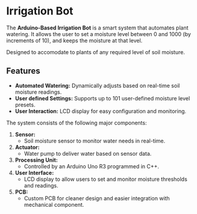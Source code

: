 # Irrigation Bot

The **Arduino-Based Irrigation Bot** is a smart system that automates plant watering. It allows the user to set a moisture level between 0 and 1000 (by increments of 10), and keeps the moisture at that level. 

Designed to accomodate to plants of any required level of soil moisture.

## Features
- **Automated Watering:** Dynamically adjusts based on real-time soil moisture readings.
- **User defined Settings:** Supports up to 101 user-defined moisture level presets.
- **User Interaction:** LCD display for easy configuration and monitoring.

The system consists of the following major components:

1. **Sensor:**
   - Soil moisture sensor to monitor water needs in real-time.
2. **Actuator:**
   - Water pump to deliver water based on sensor data.
3. **Processing Unit:**
   - Controlled by an Arduino Uno R3 programmed in C++.
4. **User Interface:**
   - LCD display to allow users to set and monitor moisture thresholds and readings.
5. **PCB:**
   - Custom PCB for cleaner design and easier integration with mechanical component.
